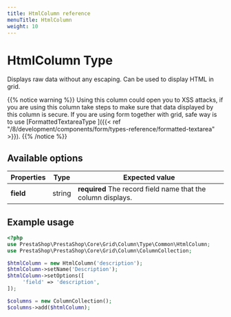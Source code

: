 ```yaml
---
title: HtmlColumn reference
menuTitle: HtmlColumn
weight: 10
---
```


# HtmlColumn Type

Displays raw data without any escaping. Can be used to display HTML in grid.

{{% notice warning %}}
Using this column could open you to XSS attacks, if you are using this column take steps to make sure that data displayed by this column is secure.
If you are using form together with grid, safe way is to use [FormattedTextareaType ]({{< ref "/8/development/components/form/types-reference/formatted-textarea" >}}).
{{% /notice %}}

## Available options

| Properties | Type   | Expected value                                               |
| ---------- | ------ | ------------------------------------------------------------ |
| **field**  | string | **required** The record field name that the column displays. |

## Example usage

```php
<?php
use PrestaShop\PrestaShop\Core\Grid\Column\Type\Common\HtmlColumn;
use PrestaShop\PrestaShop\Core\Grid\Column\ColumnCollection;

$htmlColumn = new HtmlColumn('description');
$htmlColumn->setName('Description');
$htmlColumn->setOptions([
     'field' => 'description',
]);

$columns = new ColumnCollection();
$columns->add($htmlColumn);
```
